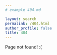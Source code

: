 ```yaml
---
# example 404.md

layout: search
permalink: /404.html
author_profile: false
title: 404
---
```

Page not found! :(
